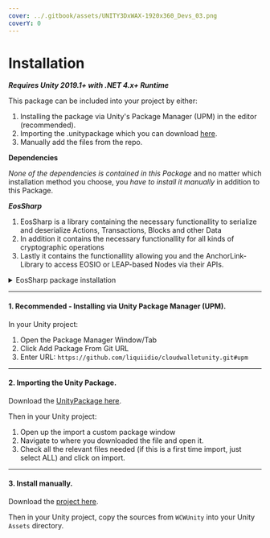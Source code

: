 ```yaml
---
cover: ../.gitbook/assets/UNITY3DxWAX-1920x360_Devs_03.png
coverY: 0
---
```


# Installation

_**Requires Unity 2019.1+ with .NET 4.x+ Runtime**_

This package can be included into your project by either:

1. Installing the package via Unity's Package Manager (UPM) in the editor (recommended).
2. Importing the .unitypackage which you can download [here](https://github.com/liquiidio/cloudwalletunity/releases).
3. Manually add the files from the repo.

**Dependencies**

_None of the dependencies is contained in this Package_ and no matter which installation method you choose, you _have to install it manually_ in addition to this Package.

_**EosSharp**_

1. EosSharp is a library containing the necessary functionallity to serialize and deserialize Actions, Transactions, Blocks and other Data
2. In addition it contains the necessary functionallity for all kinds of cryptographic operations
3. Lastly it contains the functionallity allowing you and the AnchorLink-Library to access EOSIO or LEAP-based Nodes via their APIs.

<details>

<summary>EosSharp package installation</summary>

Follow the Instructions in[_EosSharp_](https://liquiidio.gitbook.io/unity-plugin-suite/v/eossharp/installation)\
\
**Or install the Package directly via UPM**

Installing via Unity Package Manager (UPM).

In your Unity project:

1. Open the Package Manager Window/Tab
2. Click Add Package From Git URL
3. Enter URL: `https://github.com/liquiidio/EosSharp.git#upm`

</details>

***

#### 1. Recommended - Installing via Unity Package Manager (UPM).

In your Unity project:

1. Open the Package Manager Window/Tab
2. Click Add Package From Git URL
3. Enter URL: `https://github.com/liquiidio/cloudwalletunity.git#upm`

***

#### 2. Importing the Unity Package.

Download the [UnityPackage here](https://github.com/liquiidio/cloudwalletunity/releases).

Then in your Unity project:

1. Open up the import a custom package window
2. Navigate to where you downloaded the file and open it.
3. Check all the relevant files needed (if this is a first time import, just select ALL) and click on import.

***

#### 3. Install manually.

Download the [project here](https://github.com/liquiidio/cloudwalletunity/releases).

Then in your Unity project, copy the sources from `WCWUnity` into your Unity `Assets` directory.
